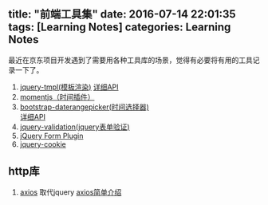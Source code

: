 title: "前端工具集"
date: 2016-07-14 22:01:35
tags: [Learning Notes]
categories: Learning Notes 
---
最近在京东项目开发遇到了需要用各种工具库的场景，觉得有必要将有用的工具记录一下了。
1. [jquery-tmpl(模板渲染)](https://github.com/BorisMoore/jquery-tmpl)
[详细API](//web.archive.org/web/20120920065217///api.jquery.com/category/plugins/templates/)
2. [momentjs（时间插件）](//momentjs.cn/)
3. [bootstrap-daterangepicker(时间选择器)](https://github.com/dangrossman/bootstrap-daterangepicker)    
[详细API](//www.daterangepicker.com/)
4. [jquery-validation(jquery表单验证)](https://github.com/jzaefferer/jquery-validation)
5. [jQuery Form Plugin](https://github.com/malsup/form)
6. [jquery-cookie](https://github.com/carhartl/jquery-cookie)

## http库
1. [axios](https://www.npmjs.com/package/axios) 取代jquery
    [axios简单介绍](//www.weixinla.com/document/22316259.html)